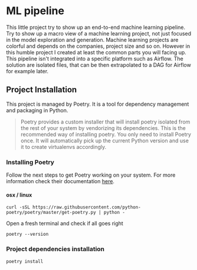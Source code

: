 # ML pipeline

This little project try to show up an end-to-end machine learning pipeline. Try to show up a macro view of a machine learning project, not just focused in the model exploration and generation.
Machine learning projects are colorful and depends on the companies, project size and so on. However in this humble project I created at least the common parts you will facing up.
This pipeline isn't integrated into a specific platform such as Airflow. The solution are isolated files, that can be then extrapolated to a DAG for Airflow for example later.


## Project Installation

This project is managed by Poetry. It is a tool for dependency management and packaging in Python.
> Poetry provides a custom installer that will install poetry isolated from the rest of your system by vendorizing its dependencies. This is the recommended way of installing poetry.
> You only need to install Poetry once. It will automatically pick up the current Python version and use it to create virtualenvs accordingly.

### Installing Poetry

Follow the next steps to get Poetry working on your system. For more information check their documentation [here](https://python-poetry.org/docs/#installation).

#### osx / linux

```
curl -sSL https://raw.githubusercontent.com/python-poetry/poetry/master/get-poetry.py | python -
```

Open a fresh terminal and check if all goes right

```
poetry --version
```

### Project dependencies installation

```
poetry install
```
